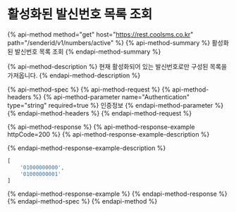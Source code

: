 # 활성화된 발신번호 목록 조회

{% api-method method="get" host="https://rest.coolsms.co.kr" path="/senderid/v1/numbers/active" %}
{% api-method-summary %}
활성화된 발신번호 목록 조회
{% endapi-method-summary %}

{% api-method-description %}
현재 활성화되어 있는 발신번호로만 구성된 목록을 가져옵니다.
{% endapi-method-description %}

{% api-method-spec %}
{% api-method-request %}
{% api-method-headers %}
{% api-method-parameter name="Authentication" type="string" required=true %}
인증정보
{% endapi-method-parameter %}
{% endapi-method-headers %}
{% endapi-method-request %}

{% api-method-response %}
{% api-method-response-example httpCode=200 %}
{% api-method-response-example-description %}

{% endapi-method-response-example-description %}

```javascript
[
    '01000000000',
    '01000000001'
]
```
{% endapi-method-response-example %}
{% endapi-method-response %}
{% endapi-method-spec %}
{% endapi-method %}



